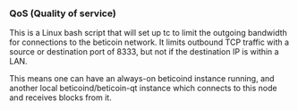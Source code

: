 ### QoS (Quality of service) ###

This is a Linux bash script that will set up tc to limit the outgoing bandwidth for connections to the beticoin network. It limits outbound TCP traffic with a source or destination port of 8333, but not if the destination IP is within a LAN.

This means one can have an always-on beticoind instance running, and another local beticoind/beticoin-qt instance which connects to this node and receives blocks from it.
